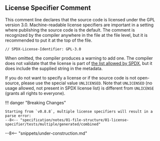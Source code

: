 <!-- markdownlint-configure-file { "first-line-heading": { "level": 2 } } -->

## License Specifier Comment

This comment line declares that the source code is licensed under the GPL version 3.0. Machine-readable license specifiers are important in a setting where publishing the source code is the default. The comment is recognized by the compiler anywhere in the file at the file level, but it is recommended to put it at the top of the file.

```solidity
// SPDX-License-Identifier: GPL-3.0
```

When omitted, the compiler produces a warning to add one. The compiler does not validate that the license is part of [the list allowed by SPDX](https://spdx.org/licenses/), but it does include the supplied string in the metadata.

If you do not want to specify a license or if the source code is not open-source, please use the special value `UNLICENSED`. Note that `UNLICENSED` (no usage allowed, not present in SPDX license list) is different from `UNLICENSE` (grants all rights to everyone).

!!! danger "Breaking Changes"

    Starting from `v0.8.8`, multiple license specifiers will result in a parse error:
    --8<-- "specification/notes/01-file-structure/01-license-specifier/tests/multiple/generated/combined"

--8<-- "snippets/under-construction.md"
